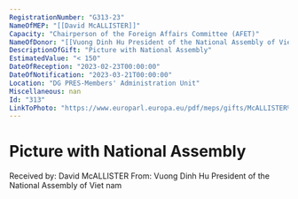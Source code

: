 ```yaml
---
RegistrationNumber: "G313-23"
NameOfMEP: "[[David McALLISTER]]"
Capacity: "Chairperson of the Foreign Affairs Committee (AFET)"
NameOfDonor: "[[Vuong Dinh Hu President of the National Assembly of Viet nam]]"
DescriptionOfGift: "Picture with National Assembly"
EstimatedValue: "< 150"
DateOfReception: "2023-02-23T00:00:00"
DateOfNotification: "2023-03-21T00:00:00"
Location: "DG PRES-Members' Administration Unit"
Miscellaneous: nan
Id: "313"
LinkToPhoto: "https://www.europarl.europa.eu/pdf/meps/gifts/McALLISTER%20David_G313-23_1679660879087.jpg#"
---
```


# Picture with National Assembly

Received by: David McALLISTER
From: Vuong Dinh Hu President of the National Assembly of Viet nam

